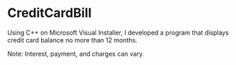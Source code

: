# CreditCardBill
Using C++ on Microsoft Visual Installer, I developed a program that displays credit card balance no more than 12 months.

Note: Interest, payment, and charges can vary.
